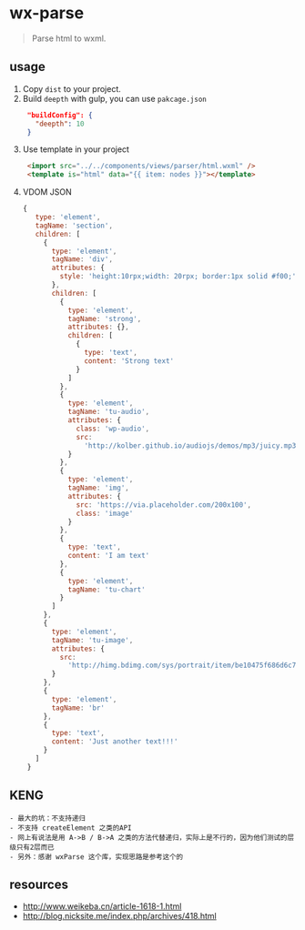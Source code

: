 # wx-parse
> Parse html to wxml.


## usage
1. Copy `dist` to your project.
2. Build `deepth` with gulp, you can use `pakcage.json`
   ```json
    "buildConfig": {
      "deepth": 10
    }
   ```
3. Use template in your project
   ```html
    <import src="../../components/views/parser/html.wxml" />
    <template is="html" data="{{ item: nodes }}"></template>
   ```
4. VDOM JSON
   ```js
   {
      type: 'element',
      tagName: 'section',
      children: [
        {
          type: 'element',
          tagName: 'div',
          attributes: {
            style: 'height:10rpx;width: 20rpx; border:1px solid #f00;'
          },
          children: [
            {
              type: 'element',
              tagName: 'strong',
              attributes: {},
              children: [
                {
                  type: 'text',
                  content: 'Strong text'
                }
              ]
            },
            {
              type: 'element',
              tagName: 'tu-audio',
              attributes: {
                class: 'wp-audio',
                src:
                  'http://kolber.github.io/audiojs/demos/mp3/juicy.mp3'
              }
            },
            {
              type: 'element',
              tagName: 'img',
              attributes: {
                src: 'https://via.placeholder.com/200x100',
                class: 'image'
              }
            },
            {
              type: 'text',
              content: 'I am text'
            },
            {
              type: 'element',
              tagName: 'tu-chart'
            }
          ]
        },
        {
          type: 'element',
          tagName: 'tu-image',
          attributes: {
            src:
              'http://himg.bdimg.com/sys/portrait/item/be10475f686d6c73db00.jpg'
          }
        },
        {
          type: 'element',
          tagName: 'br'
        },
        {
          type: 'text',
          content: 'Just another text!!!'
        }
      ]
    }
   ```

## KENG
~~~
- 最大的坑：不支持递归 
- 不支持 createElement 之类的API
- 网上有说法是用 A->B / B->A 之类的方法代替递归，实际上是不行的，因为他们测试的层级只有2层而已
- 另外：感谢 wxParse 这个库，实现思路是参考这个的
~~~

## resources
- http://www.weikeba.cn/article-1618-1.html
- http://blog.nicksite.me/index.php/archives/418.html
